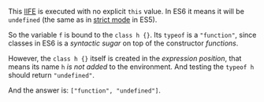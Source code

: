 This [IIFE](http://benalman.com/news/2010/11/immediately-invoked-function-expression/) is executed with no explicit `this` value. In ES6 it means it will be `undefined` (the same as in [strict mode](http://dmitrysoshnikov.com/ecmascript/es5-chapter-2-strict-mode/#codethiscode-value-restrictions) in ES5).

So the variable `f` is bound to the `class h {}`. Its `typeof` is a `"function"`, since classes in ES6 is a _syntactic sugar_ on top of the constructor _functions_.

However, the `class h {}` itself is created in the _expression position_, that means its name `h` _is not added_ to the environment. And testing the `typeof h` should return `"undefined"`.

And the answer is: `["function", "undefined"]`.
